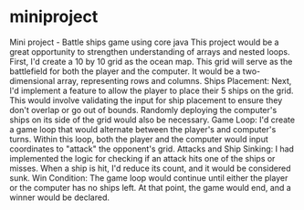 # miniproject
Mini project - Battle ships game using core java This project would be a great opportunity to strengthen understanding of arrays and nested loops. First, I'd create a 10 by 10 grid as the ocean map. This grid will serve as the battlefield for both the player and the computer. It would be a two-dimensional array, representing rows and columns. Ships Placement: Next, I'd implement a feature to allow the player to place their 5 ships on the grid. This would involve validating the input for ship placement to ensure they don't overlap or go out of bounds. Randomly deploying the computer's ships on its side of the grid would also be necessary. Game Loop: I'd create a game loop that would alternate between the player's and computer's turns. Within this loop, both the player and the computer would input coordinates to "attack" the opponent's grid. Attacks and Ship Sinking: I had implemented the logic for checking if an attack hits one of the ships or misses. When a ship is hit, I'd reduce its count, and it would be considered sunk. Win Condition: The game loop would continue until either the player or the computer has no ships left. At that point, the game would end, and a winner would be declared.
